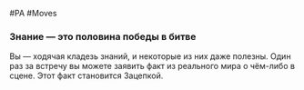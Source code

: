 #PA #Moves 
### Знание — это половина победы в битве
Вы — ходячая кладезь знаний, и некоторые из них даже полезны. Один раз за встречу вы можете заявить факт из реального мира о чём-либо в сцене. Этот факт становится Зацепкой.